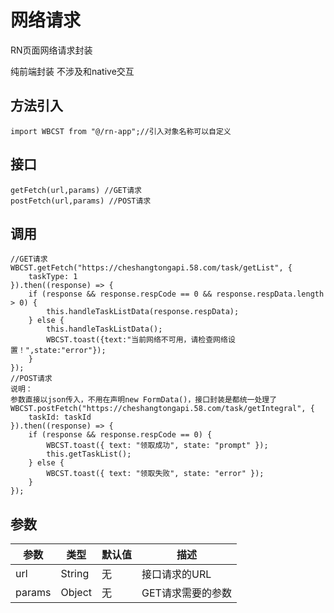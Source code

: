 # 网络请求

RN页面网络请求封装

纯前端封装 不涉及和native交互



## 方法引入

```
import WBCST from "@/rn-app";//引入对象名称可以自定义
```



## 接口

```
getFetch(url,params) //GET请求
postFetch(url,params) //POST请求
```



## 调用

```
//GET请求
WBCST.getFetch("https://cheshangtongapi.58.com/task/getList", {
    taskType: 1
}).then((response) => {
    if (response && response.respCode == 0 && response.respData.length > 0) {
        this.handleTaskListData(response.respData);
    } else {
        this.handleTaskListData();
        WBCST.toast({text:"当前网络不可用，请检查网络设置！",state:"error"});
    }
});
//POST请求
说明：
参数直接以json传入，不用在声明new FormData()，接口封装是都统一处理了
WBCST.postFetch("https://cheshangtongapi.58.com/task/getIntegral", {
    taskId: taskId
}).then((response) => {
    if (response && response.respCode == 0) {
        WBCST.toast({ text: "领取成功", state: "prompt" });
        this.getTaskList();
    } else {
        WBCST.toast({ text: "领取失败", state: "error" });
    }
});
```



## 参数

| 参数   | 类型   | 默认值 | 描述              |
| ------ | ------ | ------ | ----------------- |
| url    | String | 无     | 接口请求的URL     |
| params | Object | 无     | GET请求需要的参数 |

